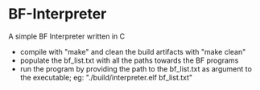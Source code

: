 # BF-Interpreter
A simple BF Interpreter written in C
- compile with "make" and clean the build artifacts with "make clean"
- populate the bf\_list.txt with all the paths towards the BF programs
- run the program by providing the path to the bf\_list.txt as argument to the executable; eg: "./build/interpreter.elf bf\_list.txt"

